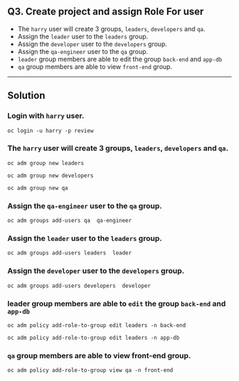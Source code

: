 ## Q3.  Create project and assign Role For user


- The `harry` user will create 3 groups, `leaders`, `developers` and `qa`. 
- Assign the `leader` user to the `leaders` group. 
- Assign the `developer` user to the `developers` group. 
- Assign the `qa-engineer` user to the `qa` group.
- `leader` group members are able to edit the group `back-end` and `app-db`
- `qa` group members are able to view `front-end` group. 
---
## Solution
### Login with `harry` user.
```
oc login -u harry -p review
```



### The `harry` user will create 3 groups, `leaders`, `developers` and `qa`. 
```
oc adm group new leaders
```
```
oc adm group new developers
```
```
oc adm group new qa
```


### Assign the `qa-engineer` user to the `qa` group.
```
oc adm groups add-users qa  qa-engineer
```

### Assign the `leader` user to the `leaders` group. 
```
oc adm groups add-users leaders  leader
```
### Assign the `developer` user to the `developers` group. 

```
oc adm groups add-users developers  developer
```

### leader group members are able to `edit` the group `back-end` and `app-db`
```
oc adm policy add-role-to-group edit leaders -n back-end
```
```
oc adm policy add-role-to-group edit leaders -n app-db
```
### `qa` group members are able to view front-end group. 
```
oc adm policy add-role-to-group view qa -n front-end
```
